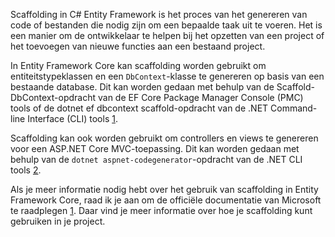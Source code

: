Scaffolding in C# Entity Framework is het proces van het genereren van code of bestanden die nodig zijn om een bepaalde taak uit te voeren. Het is een manier om de ontwikkelaar te helpen bij het opzetten van een project of het toevoegen van nieuwe functies aan een bestaand project.

In Entity Framework Core kan scaffolding worden gebruikt om entiteitstypeklassen en een `DbContext`-klasse te genereren op basis van een bestaande database. Dit kan worden gedaan met behulp van de Scaffold-DbContext-opdracht van de EF Core Package Manager Console (PMC) tools of de dotnet ef dbcontext scaffold-opdracht van de .NET Command-line Interface (CLI) tools [1](https://learn.microsoft.com/en-us/ef/core/managing-schemas/scaffolding/).

Scaffolding kan ook worden gebruikt om controllers en views te genereren voor een ASP.NET Core MVC-toepassing. Dit kan worden gedaan met behulp van de `dotnet aspnet-codegenerator`-opdracht van de .NET CLI tools [2](https://satvasolutions.com/how-to-do-entity-framework-core-scaffolding-process-in-asp-net-core/).

Als je meer informatie nodig hebt over het gebruik van scaffolding in Entity Framework Core, raad ik je aan om de officiële documentatie van Microsoft te raadplegen [1](https://learn.microsoft.com/en-us/ef/core/managing-schemas/scaffolding/). Daar vind je meer informatie over hoe je scaffolding kunt gebruiken in je project.